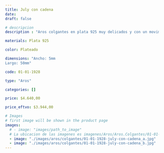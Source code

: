 ```yaml
---
title: July con cadena
date: 
draft: false

# descripcion
description : "Aros colgantes en plata 925 muy delicados y con un movimientos hermoso."

materials: Plata 925

color: Plateado

dimensions: "Ancho: 5mm 
Largo: 50mm"

code: 01-01-1928

type: "Aros"

categories: []

price: $4.640,00

price_eftvo: $3.944,00

# Images
# first image will be shown in the product page
images:
  # - image: "images/path_to_image"
  # La ubicacion de las imagenes es imagenes/Aros/Aros.Colgantes/01-01-1928-july-con-cadena
  - image: "./images/aros/colgantes/01-01-1928-july-con-cadena_a.jpg"
  - image: "./images/aros/colgantes/01-01-1928-july-con-cadena_b.jpg"
---
```

